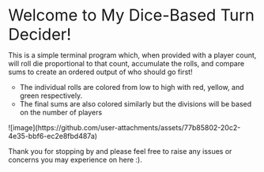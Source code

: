 <span style="font-size: 32px;">Welcome to My Dice-Based Turn Decider!</span>

This is a simple terminal program which, when provided with a player count, will roll die proportional to that count,
accumulate the rolls, and compare sums to create an ordered output of who should go first!
<ul style="list-style-type: circle;">
  <li>The individual rolls are colored from low to high with red, yellow, and green respectively.</li>
  <li>The final sums are also colored similarly but the divisions will be based on the number of players</li>
</ul>
![image](https://github.com/user-attachments/assets/77b85802-20c2-4e35-bbf6-ec2e8fbd487a)

Thank you for stopping by and please feel free to raise any issues or concerns you may experience on here :).

